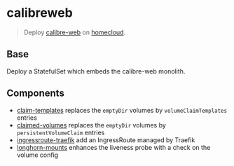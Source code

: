 # calibreweb

> Deploy [calibre-web] on [homecloud].

[calibre-web]: https://github.com/janeczku/calibre-web
[homecloud]: https://github.com/tmorin/homecloud-ansible

## Base

Deploy a StatefulSet which embeds the calibre-web monolith.

## Components

- [claim-templates](components/claim-templates) replaces the `emptyDir` volumes by `volumeClaimTemplates` entries
- [claimed-volumes](components/claimed-volumes) replaces the `emptyDir` volumes by `persistentVolumeClaim` entries
- [ingressroute-traefik](components/ingressroute-traefik) add an IngressRoute managed by Traefik
- [longhorn-mounts](components/longhorn-mounts) enhances the liveness probe with a check on the volume config
